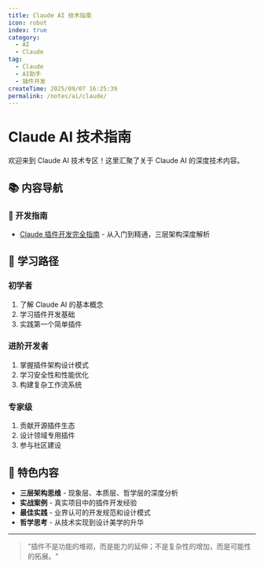 ```yaml
---
title: Claude AI 技术指南
icon: robot
index: true
category:
  - AI
  - Claude
tag:
  - Claude
  - AI助手
  - 插件开发
createTime: 2025/09/07 16:25:39
permalink: /notes/ai/claude/
---
```


# Claude AI 技术指南

欢迎来到 Claude AI 技术专区！这里汇聚了关于 Claude AI 的深度技术内容。

## 📚 内容导航

### 🔧 开发指南
- [Claude 插件开发完全指南](./plugin-guide.md) - 从入门到精通，三层架构深度解析

## 🎯 学习路径

### 初学者
1. 了解 Claude AI 的基本概念
2. 学习插件开发基础
3. 实践第一个简单插件

### 进阶开发者  
1. 掌握插件架构设计模式
2. 学习安全性和性能优化
3. 构建复杂工作流系统

### 专家级
1. 贡献开源插件生态
2. 设计领域专用插件
3. 参与社区建设

## 🌟 特色内容

- **三层架构思维** - 现象层、本质层、哲学层的深度分析
- **实战案例** - 真实项目中的插件开发经验
- **最佳实践** - 业界认可的开发规范和设计模式
- **哲学思考** - 从技术实现到设计美学的升华

---

> "插件不是功能的堆砌，而是能力的延伸；不是复杂性的增加，而是可能性的拓展。"